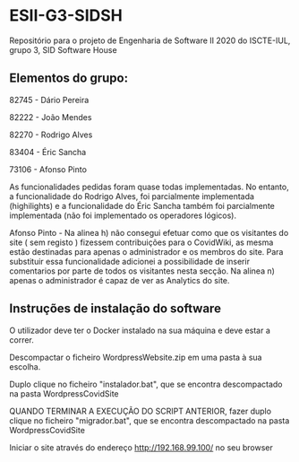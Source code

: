 # ESII-G3-SIDSH
Repositório para o projeto de Engenharia de Software II 2020 do ISCTE-IUL, grupo 3, SID Software House

## Elementos do grupo:

82745 - Dário Pereira

82222 - João Mendes

82270 - Rodrigo Alves

83404 - Éric Sancha

73106 - Afonso Pinto

As funcionalidades pedidas foram quase todas implementadas.
No entanto, a funcionalidade do Rodrigo Alves, foi parcialmente implementada (highilights) e a funcionalidade do Éric Sancha também foi parcialmente implementada (não foi implementado os operadores lógicos).

Afonso Pinto - Na alinea h) não consegui efetuar como que os visitantes do site ( sem registo ) fizessem contribuições para o CovidWiki, as mesma estão destinadas para apenas o administrador e os membros do site. Para substituir essa funcionalidade adicionei a possibilidade de inserir comentarios por parte de todos os visitantes nesta secção.
               Na alinea n) apenas o administrador é capaz de ver as Analytics do site.


## Instruções de instalação do software


O utilizador deve ter o Docker instalado na sua máquina e deve estar a correr.

Descompactar o ficheiro WordpressWebsite.zip em uma pasta à sua escolha.

Duplo clique no ficheiro "instalador.bat", que se encontra descompactado na pasta WordpressCovidSite

QUANDO TERMINAR A EXECUÇÃO DO SCRIPT ANTERIOR, fazer duplo clique no ficheiro "migrador.bat", que se encontra descompactado na pasta WordpressCovidSite

Iniciar o site através do endereço http://192.168.99.100/ no seu browser
